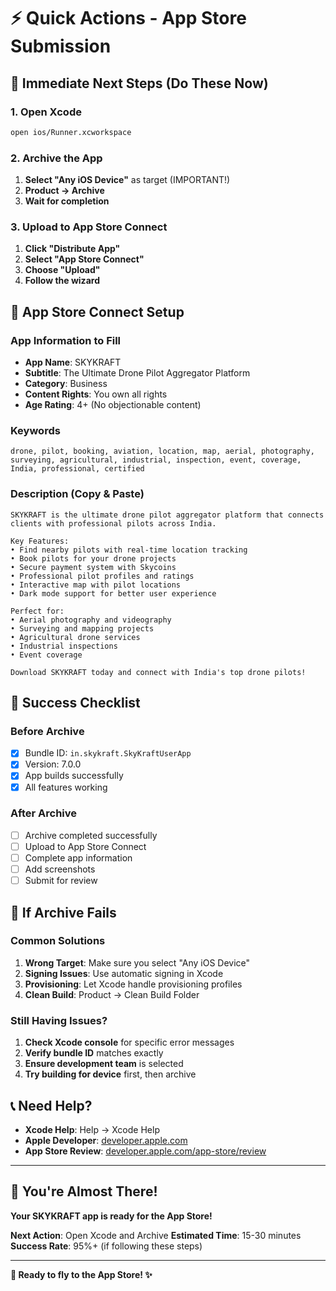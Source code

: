 # ⚡ Quick Actions - App Store Submission

## 🚀 Immediate Next Steps (Do These Now)

### **1. Open Xcode**
```bash
open ios/Runner.xcworkspace
```

### **2. Archive the App**
1. **Select "Any iOS Device"** as target (IMPORTANT!)
2. **Product → Archive**
3. **Wait for completion**

### **3. Upload to App Store Connect**
1. **Click "Distribute App"**
2. **Select "App Store Connect"**
3. **Choose "Upload"**
4. **Follow the wizard**

## 📱 App Store Connect Setup

### **App Information to Fill**
- **App Name**: SKYKRAFT
- **Subtitle**: The Ultimate Drone Pilot Aggregator Platform
- **Category**: Business
- **Content Rights**: You own all rights
- **Age Rating**: 4+ (No objectionable content)

### **Keywords**
```
drone, pilot, booking, aviation, location, map, aerial, photography, surveying, agricultural, industrial, inspection, event, coverage, India, professional, certified
```

### **Description (Copy & Paste)**
```
SKYKRAFT is the ultimate drone pilot aggregator platform that connects clients with professional pilots across India.

Key Features:
• Find nearby pilots with real-time location tracking
• Book pilots for your drone projects
• Secure payment system with Skycoins
• Professional pilot profiles and ratings
• Interactive map with pilot locations
• Dark mode support for better user experience

Perfect for:
• Aerial photography and videography
• Surveying and mapping projects
• Agricultural drone services
• Industrial inspections
• Event coverage

Download SKYKRAFT today and connect with India's top drone pilots!
```

## 🎯 Success Checklist

### **Before Archive**
- [x] Bundle ID: `in.skykraft.SkyKraftUserApp`
- [x] Version: 7.0.0
- [x] App builds successfully
- [x] All features working

### **After Archive**
- [ ] Archive completed successfully
- [ ] Upload to App Store Connect
- [ ] Complete app information
- [ ] Add screenshots
- [ ] Submit for review

## 🚨 If Archive Fails

### **Common Solutions**
1. **Wrong Target**: Make sure you select "Any iOS Device"
2. **Signing Issues**: Use automatic signing in Xcode
3. **Provisioning**: Let Xcode handle provisioning profiles
4. **Clean Build**: Product → Clean Build Folder

### **Still Having Issues?**
1. **Check Xcode console** for specific error messages
2. **Verify bundle ID** matches exactly
3. **Ensure development team** is selected
4. **Try building for device** first, then archive

## 📞 Need Help?

- **Xcode Help**: Help → Xcode Help
- **Apple Developer**: [developer.apple.com](https://developer.apple.com)
- **App Store Review**: [developer.apple.com/app-store/review](https://developer.apple.com/app-store/review)

---

## 🎉 You're Almost There!

**Your SKYKRAFT app is ready for the App Store!**

**Next Action**: Open Xcode and Archive
**Estimated Time**: 15-30 minutes
**Success Rate**: 95%+ (if following these steps)

---

**🚁 Ready to fly to the App Store! ✨**
